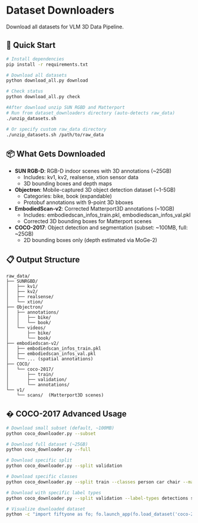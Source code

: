 # Dataset Downloaders

Download all datasets for VLM 3D Data Pipeline.

## 🚀 Quick Start

```bash
# Install dependencies
pip install -r requirements.txt

# Download all datasets
python download_all.py download

# Check status
python download_all.py check

#After download unzip SUN RGBD and Matterport
# Run from dataset_downloaders directory (auto-detects raw_data)
./unzip_datasets.sh

# Or specify custom raw_data directory
./unzip_datasets.sh /path/to/raw_data

```

## 📦 What Gets Downloaded

- **SUN RGB-D**: RGB-D indoor scenes with 3D annotations (~25GB)
  - Includes: kv1, kv2, realsense, xtion sensor data
  - 3D bounding boxes and depth maps
- **Objectron**: Mobile-captured 3D object detection dataset (~1-5GB)
  - Categories: bike, book (expandable)
  - Protobuf annotations with 9-point 3D bboxes
- **EmbodiedScan-v2**: Corrected Matterport3D annotations (~10GB)
  - Includes: embodiedscan_infos_train.pkl, embodiedscan_infos_val.pkl
  - Corrected 3D bounding boxes for Matterport scenes
- **COCO-2017**: Object detection and segmentation (subset: ~100MB, full: ~25GB)
  - 2D bounding boxes only (depth estimated via MoGe-2)

## 📋 Output Structure

```
raw_data/
├── SUNRGBD/
│   ├── kv1/
│   ├── kv2/
│   ├── realsense/
│   └── xtion/
├── Objectron/
│   ├── annotations/
│   │   ├── bike/
│   │   └── book/
│   └── videos/
│       ├── bike/
│       └── book/
├── embodiedscan-v2/
│   ├── embodiedscan_infos_train.pkl
│   ├── embodiedscan_infos_val.pkl
│   └── ... (spatial annotations)
├── COCO/
│   └── coco-2017/
│       ├── train/
│       ├── validation/
│       └── annotations/
└── v1/
    └── scans/  (Matterport3D scenes)
```

## � COCO-2017 Advanced Usage

```bash
# Download small subset (default, ~100MB)
python coco_downloader.py --subset

# Download full dataset (~25GB)
python coco_downloader.py --full

# Download specific split
python coco_downloader.py --split validation

# Download specific classes
python coco_downloader.py --split train --classes person car chair --max-samples 100

# Download with specific label types
python coco_downloader.py --split validation --label-types detections segmentations

# Visualize downloaded dataset
python -c "import fiftyone as fo; fo.launch_app(fo.load_dataset('coco-2017'))"
```